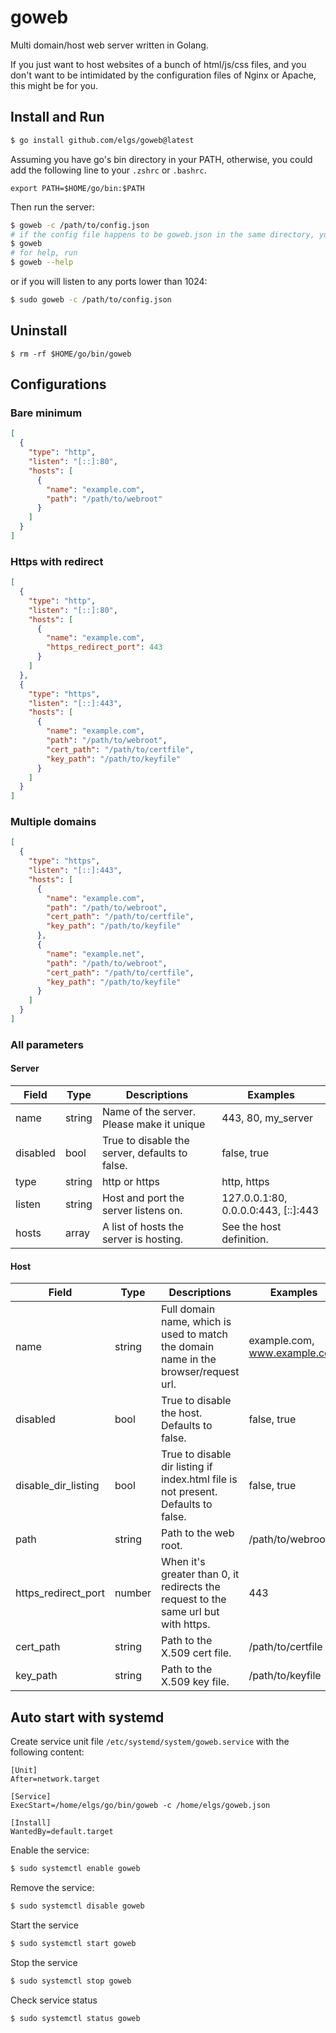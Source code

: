 # goweb

Multi domain/host web server written in Golang.

If you just want to host websites of a bunch of html/js/css files, and you don't want to be intimidated by the configuration files of Nginx or Apache, this might be for you.

## Install and Run

```sh
$ go install github.com/elgs/goweb@latest
```

Assuming you have go's bin directory in your PATH, otherwise, you could add the following line to your `.zshrc` or `.bashrc`.

```
export PATH=$HOME/go/bin:$PATH
```

Then run the server:

```sh
$ goweb -c /path/to/config.json
# if the config file happens to be goweb.json in the same directory, you could simply run:
$ goweb
# for help, run
$ goweb --help
```

or if you will listen to any ports lower than 1024:

```sh
$ sudo goweb -c /path/to/config.json
```

## Uninstall

```
$ rm -rf $HOME/go/bin/goweb
```

## Configurations

### Bare minimum

```json
[
  {
    "type": "http",
    "listen": "[::]:80",
    "hosts": [
      {
        "name": "example.com",
        "path": "/path/to/webroot"
      }
    ]
  }
]
```

### Https with redirect

```json
[
  {
    "type": "http",
    "listen": "[::]:80",
    "hosts": [
      {
        "name": "example.com",
        "https_redirect_port": 443
      }
    ]
  },
  {
    "type": "https",
    "listen": "[::]:443",
    "hosts": [
      {
        "name": "example.com",
        "path": "/path/to/webroot",
        "cert_path": "/path/to/certfile",
        "key_path": "/path/to/keyfile"
      }
    ]
  }
]
```

### Multiple domains

```json
[
  {
    "type": "https",
    "listen": "[::]:443",
    "hosts": [
      {
        "name": "example.com",
        "path": "/path/to/webroot",
        "cert_path": "/path/to/certfile",
        "key_path": "/path/to/keyfile"
      },
      {
        "name": "example.net",
        "path": "/path/to/webroot",
        "cert_path": "/path/to/certfile",
        "key_path": "/path/to/keyfile"
      }
    ]
  }
]
```

### All parameters

#### Server

| Field    | Type   | Descriptions                                   | Examples                            |
| -------- | ------ | ---------------------------------------------- | ----------------------------------- |
| name     | string | Name of the server. Please make it unique      | 443, 80, my_server                  |
| disabled | bool   | True to disable the server, defaults to false. | false, true                         |
| type     | string | http or https                                  | http, https                         |
| listen   | string | Host and port the server listens on.           | 127.0.0.1:80, 0.0.0.0:443, [::]:443 |
| hosts    | array  | A list of hosts the server is hosting.         | See the host definition.            |

#### Host

| Field               | Type   | Descriptions                                                                         | Examples                     |
| ------------------- | ------ | ------------------------------------------------------------------------------------ | ---------------------------- |
| name                | string | Full domain name, which is used to match the domain name in the browser/request url. | example.com, www.example.com |
| disabled            | bool   | True to disable the host. Defaults to false.                                         | false, true                  |
| disable_dir_listing | bool   | True to disable dir listing if index.html file is not present. Defaults to false.    | false, true                  |
| path                | string | Path to the web root.                                                                | /path/to/webroot             |
| https_redirect_port | number | When it's greater than 0, it redirects the request to the same url but with https.   | 443                          |
| cert_path           | string | Path to the X.509 cert file.                                                         | /path/to/certfile            |
| key_path            | string | Path to the X.509 key file.                                                          | /path/to/keyfile             |

## Auto start with systemd

Create service unit file `/etc/systemd/system/goweb.service` with the following content:
```
[Unit]
After=network.target

[Service]
ExecStart=/home/elgs/go/bin/goweb -c /home/elgs/goweb.json

[Install]
WantedBy=default.target
```

Enable the service:
```sh
$ sudo systemctl enable goweb
```

Remove the service:
```sh
$ sudo systemctl disable goweb
```

Start the service
```sh
$ sudo systemctl start goweb
```

Stop the service
```sh
$ sudo systemctl stop goweb
```

Check service status
```sh
$ sudo systemctl status goweb
```